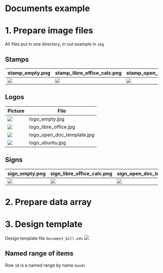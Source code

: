 # Documents example

# 1. Prepare image files
All files put in one directory, in out example in `img`

## Stamps
stamp_empty.png|stamp_libre_office_calc.png|stamp_open_doc_template.png|stamp_ubuntu.png
--------|------|-----|-----
![](https://github.com/xv1t/OpenDocumentTemplate/blob/master/examples/documents/img/stamp_empty.png) | ![](https://github.com/xv1t/OpenDocumentTemplate/blob/master/examples/documents/img/stamp_libre_office_calc.png) | ![](https://github.com/xv1t/OpenDocumentTemplate/blob/master/examples/documents/img/stamp_open_doc_template.png) | ![](https://github.com/xv1t/OpenDocumentTemplate/blob/master/examples/documents/img/stamp_ubuntu.png)

## Logos
Picture | File
------|-----
![](https://github.com/xv1t/OpenDocumentTemplate/blob/master/examples/documents/img/logo_empty.jpg) |logo_empty.jpg
![](https://github.com/xv1t/OpenDocumentTemplate/blob/master/examples/documents/img/logo_libre_office.jpg) |logo_libre_office.jpg
![](https://github.com/xv1t/OpenDocumentTemplate/blob/master/examples/documents/img/logo_open_doc_template.jpg) |logo_open_doc_template.jpg
![](https://github.com/xv1t/OpenDocumentTemplate/blob/master/examples/documents/img/logo_ubuntu.jpg) | logo_ubuntu.jpg

## Signs
sign_empty.png | sign_libre_office_calc.png | sign_open_doc_template.png | sign_ubuntu.png
--------|------|-----|-----
![](https://github.com/xv1t/OpenDocumentTemplate/blob/master/examples/documents/img/sign_empty.png) |![](https://github.com/xv1t/OpenDocumentTemplate/blob/master/examples/documents/img/sign_libre_office_calc.png) |![](https://github.com/xv1t/OpenDocumentTemplate/blob/master/examples/documents/img/sign_open_doc_template.png) |![](https://github.com/xv1t/OpenDocumentTemplate/blob/master/examples/documents/img/sign_ubuntu.png)

# 2. Prepare data array


# 3. Design template
Design template file `document_bill.ods`
![](https://github.com/xv1t/OpenDocumentTemplate/blob/master/docs/img/document_template_src.jpg)

## Named range of items
Row `10` is a named range by name `Goods`
![]()
